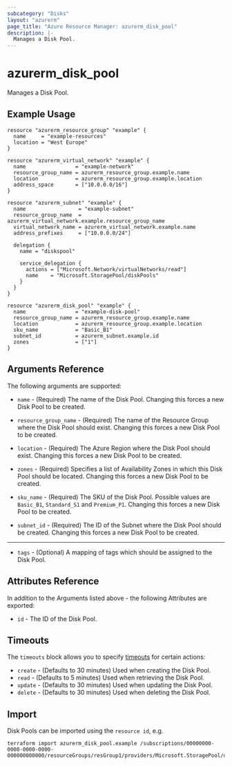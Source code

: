 ```yaml
---
subcategory: "Disks"
layout: "azurerm"
page_title: "Azure Resource Manager: azurerm_disk_pool"
description: |-
  Manages a Disk Pool.
---
```


# azurerm_disk_pool

Manages a Disk Pool.

## Example Usage

```hcl
resource "azurerm_resource_group" "example" {
  name     = "example-resources"
  location = "West Europe"
}

resource "azurerm_virtual_network" "example" {
  name                = "example-network"
  resource_group_name = azurerm_resource_group.example.name
  location            = azurerm_resource_group.example.location
  address_space       = ["10.0.0.0/16"]
}

resource "azurerm_subnet" "example" {
  name                 = "example-subnet"
  resource_group_name  = azurerm_virtual_network.example.resource_group_name
  virtual_network_name = azurerm_virtual_network.example.name
  address_prefixes     = ["10.0.0.0/24"]

  delegation {
    name = "diskspool"

    service_delegation {
      actions = ["Microsoft.Network/virtualNetworks/read"]
      name    = "Microsoft.StoragePool/diskPools"
    }
  }
}

resource "azurerm_disk_pool" "example" {
  name                = "example-disk-pool"
  resource_group_name = azurerm_resource_group.example.name
  location            = azurerm_resource_group.example.location
  sku_name            = "Basic_B1"
  subnet_id           = azurerm_subnet.example.id
  zones               = ["1"]
}
```

## Arguments Reference

The following arguments are supported:

* `name` - (Required) The name of the Disk Pool. Changing this forces a new Disk Pool to be created.

* `resource_group_name` - (Required) The name of the Resource Group where the Disk Pool should exist. Changing this forces a new Disk Pool to be created.

* `location` - (Required) The Azure Region where the Disk Pool should exist. Changing this forces a new Disk Pool to be created.

* `zones` - (Required) Specifies a list of Availability Zones in which this Disk Pool should be located. Changing this forces a new Disk Pool to be created.

* `sku_name` - (Required) The SKU of the Disk Pool. Possible values are `Basic_B1`, `Standard_S1` and `Premium_P1`. Changing this forces a new Disk Pool to be created.

* `subnet_id` - (Required) The ID of the Subnet where the Disk Pool should be created. Changing this forces a new Disk Pool to be created.

---

* `tags` - (Optional) A mapping of tags which should be assigned to the Disk Pool.

## Attributes Reference

In addition to the Arguments listed above - the following Attributes are exported: 

* `id` - The ID of the Disk Pool.

## Timeouts

The `timeouts` block allows you to specify [timeouts](https://www.terraform.io/docs/configuration/resources.html#timeouts) for certain actions:

* `create` - (Defaults to 30 minutes) Used when creating the Disk Pool.
* `read` - (Defaults to 5 minutes) Used when retrieving the Disk Pool.
* `update` - (Defaults to 30 minutes) Used when updating the Disk Pool.
* `delete` - (Defaults to 30 minutes) Used when deleting the Disk Pool.

## Import

Disk Pools can be imported using the `resource id`, e.g.

```shell
terraform import azurerm_disk_pool.example /subscriptions/00000000-0000-0000-0000-000000000000/resourceGroups/resGroup1/providers/Microsoft.StoragePool/diskPools/diskPool1
```
